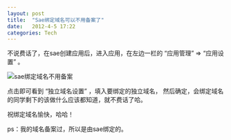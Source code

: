 ```yaml
---
layout: post
title:  "Sae绑定域名可以不用备案了"
date:   2012-4-5 17:22
categories: Tech
---
```


不说费话了，在sae创建应用后，进入应用，在左边一栏的 “应用管理” => “应用设置” 。

![sae绑定域名不用备案](http://farm8.staticflickr.com/7224/6901276784_53ba41d024.jpg)

点击即可看到 “独立域名设置” ，填入要绑定的独立域名， 然后确定，会绑定域名的同学剩下的该做什么应该都知道，就不费话了哈。

祝绑定域名愉快，哈哈！

ps：我的域名备案过，所以是由sae绑定的。
